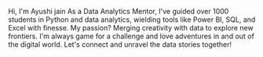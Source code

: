 Hi, I'm Ayushi jain As a Data Analytics Mentor, I've guided over 1000 students in Python and data analytics, wielding tools like Power BI, SQL, and Excel with finesse. 
My passion? Merging creativity with data to explore new frontiers. 
I'm always game for a challenge and love adventures in and out of the digital world. 
Let's connect and unravel the data stories together!
